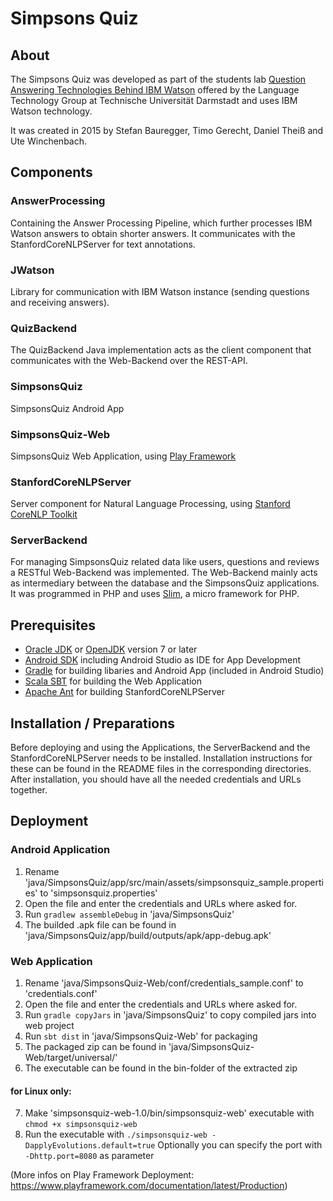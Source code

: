 # Simpsons Quiz

## About

The Simpsons Quiz was developed as part of the students lab [Question Answering Technologies Behind IBM Watson](https://www.lt.informatik.tu-darmstadt.de/de/teaching/lectures-and-classes/summer-term-2015/question-answering-technologies-behind-ibm-watson/)
offered by the Language Technology Group at Technische Universität Darmstadt and uses IBM Watson technology.

It was created in 2015 by Stefan Bauregger, Timo Gerecht, Daniel Theiß and Ute Winchenbach.

## Components

### AnswerProcessing
Containing the Answer Processing Pipeline, which further processes IBM Watson answers to obtain shorter answers. It communicates with the StanfordCoreNLPServer for text annotations.

### JWatson
Library for communication with IBM Watson instance (sending questions and receiving answers).

### QuizBackend
The QuizBackend Java implementation acts as the client component that communicates with the Web-Backend over the
REST-API.

### SimpsonsQuiz
SimpsonsQuiz Android App

### SimpsonsQuiz-Web
SimpsonsQuiz Web Application, using [Play Framework](https://www.playframework.com/)

### StanfordCoreNLPServer
Server component for Natural Language Processing, using [Stanford CoreNLP Toolkit](http://nlp.stanford.edu/software/corenlp.shtml)

### ServerBackend
For managing SimpsonsQuiz related data like users, questions and reviews a RESTful Web-Backend was implemented.
The Web-Backend mainly acts as intermediary between the database and the SimpsonsQuiz applications. It was programmed in
PHP and uses [Slim](http://www.slimframework.com/), a micro framework for PHP.

## Prerequisites
* [Oracle JDK](http://www.oracle.com/technetwork/java/javase/downloads/index.html) or [OpenJDK](http://openjdk.java.net/install/) version 7 or later
* [Android SDK](https://developer.android.com/sdk/index.html) including Android Studio as IDE for App Development
* [Gradle](http://gradle.org/) for building libaries and Android App (included in Android Studio)
* [Scala SBT](http://www.scala-sbt.org/) for building the Web Application
* [Apache Ant](http://ant.apache.org) for building StanfordCoreNLPServer

## Installation / Preparations

Before deploying and using the Applications, the ServerBackend and the StanfordCoreNLPServer needs to be installed.
Installation instructions for these can be found in the README files in the corresponding directories.
After installation, you should have all the needed credentials and URLs together.

## Deployment

### Android Application

1. Rename 'java/SimpsonsQuiz/app/src/main/assets/simpsonsquiz_sample.properties' to 'simpsonsquiz.properties'
2. Open the file and enter the credentials and URLs where asked for.
3. Run
   ```gradlew assembleDebug```
   in 'java/SimpsonsQuiz'
4. The builded .apk file can be found in 'java/SimpsonsQuiz/app/build/outputs/apk/app-debug.apk'

### Web Application

1. Rename 'java/SimpsonsQuiz-Web/conf/credentials_sample.conf' to 'credentials.conf'
2. Open the file and enter the credentials and URLs where asked for.
3. Run
   ```gradle copyJars```
   in 'java/SimpsonsQuiz' to copy compiled jars into web project
4. Run
   ```sbt dist```
   in 'java/SimpsonsQuiz-Web' for packaging
5. The packaged zip can be found in 'java/SimpsonsQuiz-Web/target/universal/'
6. The executable can be found in the bin-folder of the extracted zip
#### for Linux only:
7. Make 'simpsonsquiz-web-1.0/bin/simpsonsquiz-web' executable with
   ```chmod +x simpsonsquiz-web```
8. Run the executable with
   ```./simpsonsquiz-web -DapplyEvolutions.default=true```
   Optionally you can specify the port with ```-Dhttp.port=8080``` as parameter

(More infos on Play Framework Deployment: https://www.playframework.com/documentation/latest/Production)

	
